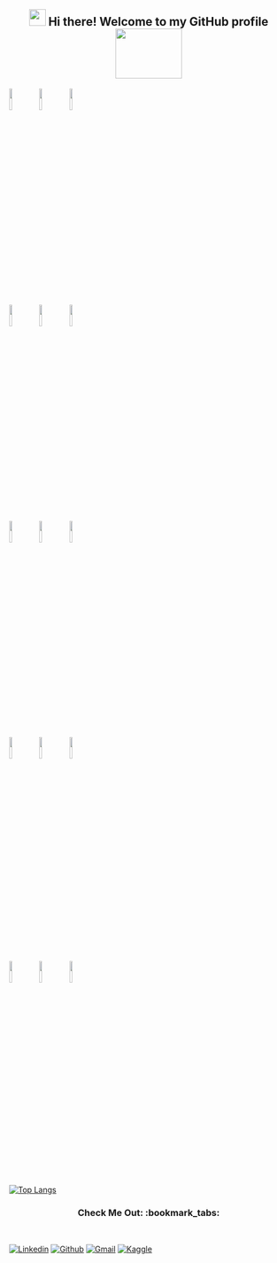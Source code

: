 <h2 align="center"> <img src="https://raw.githubusercontent.com/iampavangandhi/iampavangandhi/master/gifs/Hi.gif" width="30px"> Hi there! Welcome to my GitHub profile <img src="https://media.giphy.com/media/mGcNjsfWAjY5AEZNw6/giphy.gif" width="120" height="90"/> <br/></h2>

<p align="center">
 
</p>


  <!-- Your languages and tools. Be careful with the alignment. 
  You can use this sites to get logos: https://www.vectorlogo.zone or https://simpleicons.org/
  -->
  <code><img width="10%" src="https://www.vectorlogo.zone/logos/python/python-ar21.svg"></code>
  <code><img width="10%" src="https://www.vectorlogo.zone/logos/numpy/numpy-ar21.svg"></code>
  <code><img width="10%" src="https://www.vectorlogo.zone/logos/w3_html5/w3_html5-ar21.svg"></code>
  <br />
  <code><img width="10%" src="https://www.vectorlogo.zone/logos/mongodb/mongodb-ar21.svg"></code>
  <code><img width="10%" src="https://www.vectorlogo.zone/logos/jupyter/jupyter-ar21.svg"></code>
  <code><img width="10%" src="https://www.vectorlogo.zone/logos/javascript/javascript-horizontal.svg"></code>
  <br />
  <code><img width="10%" src="https://www.vectorlogo.zone/logos/mysql/mysql-ar21.svg"></code>
  <code><img width="10%" src="https://upload.wikimedia.org/wikipedia/commons/e/ed/Pandas_logo.svg"></code>
  <code><img width="10%" src="https://raw.githubusercontent.com/gilbarbara/logos/master/logos/tableau.svg"></code>
  <br />
  <code><img width="10%" src="https://www.vectorlogo.zone/logos/r-project/r-project-ar21.svg"></code>
  <code><img width="10%" src="https://www.vectorlogo.zone/logos/github/github-ar21.svg"></code>
  <code><img width="10%" src="https://www.vectorlogo.zone/logos/visualstudio_code/visualstudio_code-ar21.svg"></code>
  
  <code><img width="10%" src="https://www.vectorlogo.zone/logos/google_analytics/google_analytics-ar21.svg"></code>
  <code><img width="10%" src="https://www.vectorlogo.zone/logos/microsoft_vb/microsoft_vb-ar21.svg"></code>
  <code><img width="10%" src="https://www.vectorlogo.zone/logos/postgresql/postgresql-ar21.svg"></code>
  <br />
  
<!-- Top Languages Used based on 100% usage -->

[![Top Langs](https://github-readme-stats.vercel.app/api/top-langs/?username=HanaZubovic&layout=compact)](https://github.com/HanaZubovic/github-readme-stats)


<h3 align="center"> Check Me Out: :bookmark_tabs: </h3>
<br />
<p align="center  width="100%">

<!--<img width="33%" src="https://i.stack.imgur.com/RJj4x.png"> -->

 [![Linkedin](https://img.shields.io/badge/linkedin-%230077B5.svg?&style=for-the-badge&logo=linkedin&logoColor=white)](https://www.linkedin.com/in/hana-zubovic/)
 [![Github](https://img.shields.io/badge/-Github-333?style=for-the-badge&logo=GitHub&logoColor=white)](https://github.com/HanaZubovic)
 [![Gmail](https://img.shields.io/badge/-Gmail-c14438?style=for-the-badge&logo=Gmail&logoColor=white)](hanazubby@gmail.com)
 [![Kaggle](https://img.shields.io/badge/-Kaggle-20beff?style=for-the-badge&logo=Kaggle&logoColor=white)](https://www.kaggle.com/hanazubby)

</p>




